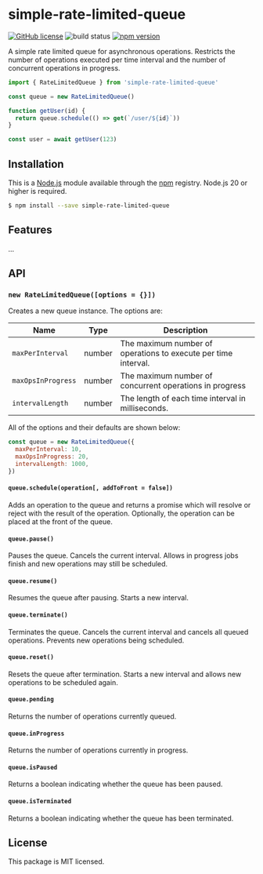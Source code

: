 # simple-rate-limited-queue

[![GitHub license](https://img.shields.io/badge/license-MIT-blue.svg)](https://github.com/i-like-robots/simple-rate-limited-queue/blob/main/LICENSE) ![build status](https://github.com/i-like-robots/simple-rate-limited-queue/actions/workflows/test.yml/badge.svg?branch=main) [![npm version](https://img.shields.io/npm/v/simple-rate-limited-queue.svg?style=flat)](https://www.npmjs.com/package/simple-rate-limited-queue)

A simple rate limited queue for asynchronous operations. Restricts the number of operations executed per time interval and the number of concurrent operations in progress.

```js
import { RateLimitedQueue } from 'simple-rate-limited-queue'

const queue = new RateLimitedQueue()

function getUser(id) {
  return queue.schedule(() => get(`/user/${id}`))
}

const user = await getUser(123)
```

## Installation

This is a [Node.js] module available through the [npm] registry. Node.js 20 or higher is required.

```sh
$ npm install --save simple-rate-limited-queue
```

[Node.js]: https://nodejs.org/en/
[npm]: https://www.npmjs.com/
[npm install]: https://docs.npmjs.com/getting-started/installing-npm-packages-locally

## Features

...

## API

### `new RateLimitedQueue([options = {}])`

Creates a new queue instance. The options are:

| Name               | Type   | Description                                                    |
| ------------------ | ------ | -------------------------------------------------------------- |
| `maxPerInterval`   | number | The maximum number of operations to execute per time interval. |
| `maxOpsInProgress` | number | The maximum number of concurrent operations in progress        |
| `intervalLength`   | number | The length of each time interval in milliseconds.              |

All of the options and their defaults are shown below:

```js
const queue = new RateLimitedQueue({
  maxPerInterval: 10,
  maxOpsInProgress: 20,
  intervalLength: 1000,
})
```

#### `queue.schedule(operation[, addToFront = false])`

Adds an operation to the queue and returns a promise which will resolve or reject with the result of the operation. Optionally, the operation can be placed at the front of the queue.

#### `queue.pause()`

Pauses the queue. Cancels the current interval. Allows in progress jobs finish and new operations may still be scheduled.

#### `queue.resume()`

Resumes the queue after pausing. Starts a new interval.

#### `queue.terminate()`

Terminates the queue. Cancels the current interval and cancels all queued operations. Prevents new operations being scheduled.

#### `queue.reset()`

Resets the queue after termination. Starts a new interval and allows new operations to be scheduled again.

#### `queue.pending`

Returns the number of operations currently queued.

#### `queue.inProgress`

Returns the number of operations currently in progress.

#### `queue.isPaused`

Returns a boolean indicating whether the queue has been paused.

#### `queue.isTerminated`

Returns a boolean indicating whether the queue has been terminated.

## License

This package is MIT licensed.
